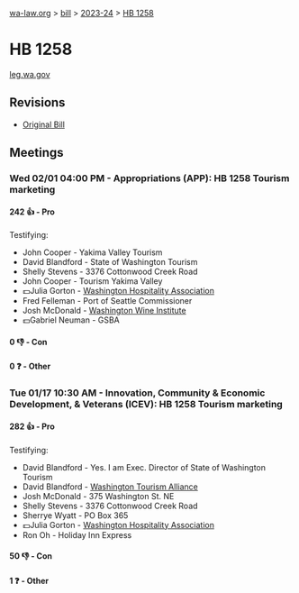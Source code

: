[wa-law.org](/) > [bill](/bill/) > [2023-24](/bill/2023-24/) > [HB 1258](/bill/2023-24/hb/1258/)

# HB 1258
[leg.wa.gov](https://app.leg.wa.gov/billsummary?BillNumber=1258&Year=2023&Initiative=false)

## Revisions
* [Original Bill](1/)

## Meetings
### Wed 02/01 04:00 PM - Appropriations (APP): HB 1258 Tourism marketing
#### 242 👍 - Pro
Testifying:
* John Cooper - Yakima Valley Tourism
* David Blandford - State of Washington Tourism
* Shelly Stevens - 3376 Cottonwood Creek Road
* John Cooper - Tourism Yakima Valley
* 💵Julia Gorton - [Washington Hospitality Association](/org/washington_hospitality_association/)
* Fred Felleman - Port of Seattle Commissioner
* Josh McDonald - [Washington Wine Institute](/org/washington_wine_institute/)
* 💵Gabriel Neuman - GSBA

#### 0 👎 - Con

#### 0 ❓ - Other

### Tue 01/17 10:30 AM - Innovation, Community & Economic Development, & Veterans (ICEV): HB 1258 Tourism marketing
#### 282 👍 - Pro
Testifying:
* David Blandford - Yes. I am Exec. Director of State of Washington Tourism
* David Blandford - [Washington Tourism Alliance](/org/washington_tourism_alliance/)
* Josh McDonald - 375 Washington St. NE
* Shelly  Stevens - 3376 Cottonwood Creek Road
* Sherrye Wyatt - PO Box 365
* 💵Julia Gorton - [Washington Hospitality Association](/org/washington_hospitality_association/)
* Ron Oh - Holiday Inn Express

#### 50 👎 - Con

#### 1 ❓ - Other
